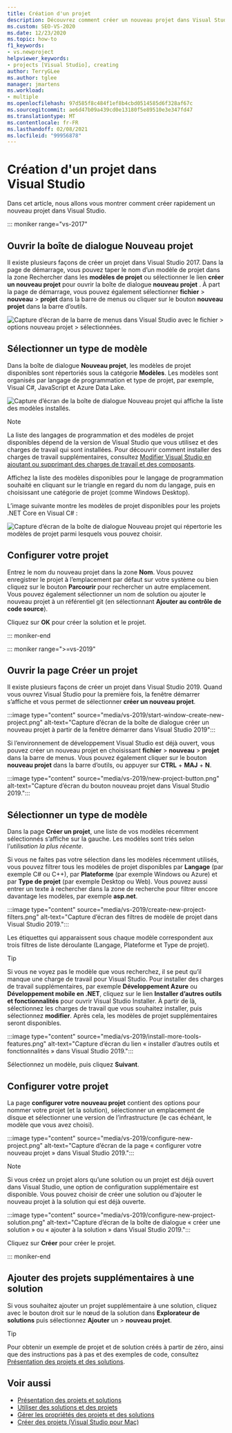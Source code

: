 ```yaml
---
title: Création d'un projet
description: Découvrez comment créer un nouveau projet dans Visual Studio.
ms.custom: SEO-VS-2020
ms.date: 12/23/2020
ms.topic: how-to
f1_keywords:
- vs.newproject
helpviewer_keywords:
- projects [Visual Studio], creating
author: TerryGLee
ms.author: tglee
manager: jmartens
ms.workload:
- multiple
ms.openlocfilehash: 97d585f8c484f1ef8b4cbd0514585d6f328af67c
ms.sourcegitcommit: ae6d47b09a439cd0e13180f5e89510e3e347fd47
ms.translationtype: MT
ms.contentlocale: fr-FR
ms.lasthandoff: 02/08/2021
ms.locfileid: "99956878"
---
```

# <a name="create-a-new-project-in-visual-studio"></a>Création d'un projet dans Visual Studio

Dans cet article, nous allons vous montrer comment créer rapidement un nouveau projet dans Visual Studio.

::: moniker range="vs-2017"

## <a name="open-the-new-project-dialog"></a>Ouvrir la boîte de dialogue Nouveau projet

Il existe plusieurs façons de créer un projet dans Visual Studio 2017. Dans la page de démarrage, vous pouvez taper le nom d’un modèle de projet dans la zone Rechercher dans les **modèles de projet** ou sélectionner le lien **créer un nouveau projet** pour ouvrir la boîte de dialogue **nouveau projet** . À part la page de démarrage, vous pouvez également sélectionner **fichier**  >  **nouveau**  >  **projet** dans la barre de menus ou cliquer sur le bouton **nouveau projet** dans la barre d’outils.

![Capture d’écran de la barre de menus dans Visual Studio avec le fichier > options nouveau projet > sélectionnées.](./media/vside-newproject1.png)

## <a name="select-a-template-type"></a>Sélectionner un type de modèle

Dans la boîte de dialogue **Nouveau projet**, les modèles de projet disponibles sont répertoriés sous la catégorie **Modèles**. Les modèles sont organisés par langage de programmation et type de projet, par exemple, Visual C#, JavaScript et Azure Data Lake.

![Capture d’écran de la boîte de dialogue Nouveau projet qui affiche la liste des modèles installés.](./media/vside-newproject-templates-list.png)

> [!NOTE]
> La liste des langages de programmation et des modèles de projet disponibles dépend de la version de Visual Studio que vous utilisez et des charges de travail qui sont installées. Pour découvrir comment installer des charges de travail supplémentaires, consultez [Modifier Visual Studio en ajoutant ou supprimant des charges de travail et des composants](../install/modify-visual-studio.md).

Affichez la liste des modèles disponibles pour le langage de programmation souhaité en cliquant sur le triangle en regard du nom du langage, puis en choisissant une catégorie de projet (comme Windows Desktop).

L’image suivante montre les modèles de projet disponibles pour les projets .NET Core en Visual C# :

![Capture d’écran de la boîte de dialogue Nouveau projet qui répertorie les modèles de projet parmi lesquels vous pouvez choisir.](./media/new-project-dialog-net-core.png)

## <a name="configure-your-project"></a>Configurer votre projet

Entrez le nom du nouveau projet dans la zone **Nom**. Vous pouvez enregistrer le projet à l’emplacement par défaut sur votre système ou bien cliquez sur le bouton **Parcourir** pour rechercher un autre emplacement. Vous pouvez également sélectionner un nom de solution ou ajouter le nouveau projet à un référentiel git (en sélectionnant **Ajouter au contrôle de code source**).

Cliquez sur **OK** pour créer la solution et le projet.

::: moniker-end

::: moniker range=">=vs-2019"

## <a name="open-the-create-a-new-project-page"></a>Ouvrir la page Créer un projet

Il existe plusieurs façons de créer un projet dans Visual Studio 2019. Quand vous ouvrez Visual Studio pour la première fois, la fenêtre démarrer s’affiche et vous permet de sélectionner **créer un nouveau projet**.

:::image type="content" source="media/vs-2019/start-window-create-new-project.png" alt-text="Capture d’écran de la boîte de dialogue créer un nouveau projet à partir de la fenêtre démarrer dans Visual Studio 2019":::

Si l’environnement de développement Visual Studio est déjà ouvert, vous pouvez créer un nouveau projet en choisissant **fichier**  >  **nouveau**  >  **projet** dans la barre de menus. Vous pouvez également cliquer sur le bouton **nouveau projet** dans la barre d’outils, ou appuyer sur **CTRL** + **MAJ** + **N**.

:::image type="content" source="media/vs-2019/new-project-button.png" alt-text="Capture d’écran du bouton nouveau projet dans Visual Studio 2019.":::

## <a name="select-a-template-type"></a>Sélectionner un type de modèle

Dans la page **Créer un projet**, une liste de vos modèles récemment sélectionnés s’affiche sur la gauche. Les modèles sont triés selon l’*utilisation la plus récente*.

Si vous ne faites pas votre sélection dans les modèles récemment utilisés, vous pouvez filtrer tous les modèles de projet disponibles par **Langage** (par exemple C# ou C++), par **Plateforme** (par exemple Windows ou Azure) et par **Type de projet** (par exemple Desktop ou Web). Vous pouvez aussi entrer un texte à rechercher dans la zone de recherche pour filtrer encore davantage les modèles, par exemple **asp.net**.

:::image type="content" source="media/vs-2019/create-new-project-filters.png" alt-text="Capture d’écran des filtres de modèle de projet dans Visual Studio 2019.":::

Les étiquettes qui apparaissent sous chaque modèle correspondent aux trois filtres de liste déroulante (Langage, Plateforme et Type de projet).

> [!TIP]
> Si vous ne voyez pas le modèle que vous recherchez, il se peut qu’il manque une charge de travail pour Visual Studio. Pour installer des charges de travail supplémentaires, par exemple **Développement Azure** ou **Développement mobile en .NET**, cliquez sur le lien **Installer d’autres outils et fonctionnalités** pour ouvrir Visual Studio Installer. À partir de là, sélectionnez les charges de travail que vous souhaitez installer, puis sélectionnez **modifier**. Après cela, les modèles de projet supplémentaires seront disponibles.
>
> :::image type="content" source="media/vs-2019/install-more-tools-features.png" alt-text="Capture d’écran du lien « installer d’autres outils et fonctionnalités » dans Visual Studio 2019.":::

Sélectionnez un modèle, puis cliquez **Suivant**.

## <a name="configure-your-project"></a>Configurer votre projet

La page **configurer votre nouveau projet** contient des options pour nommer votre projet (et la solution), sélectionner un emplacement de disque et sélectionner une version de l’infrastructure (le cas échéant, le modèle que vous avez choisi).

:::image type="content" source="media/vs-2019/configure-new-project.png" alt-text="Capture d’écran de la page « configurer votre nouveau projet » dans Visual Studio 2019.":::

> [!NOTE]
> Si vous créez un projet alors qu’une solution ou un projet est déjà ouvert dans Visual Studio, une option de configuration supplémentaire est disponible. Vous pouvez choisir de créer une solution ou d’ajouter le nouveau projet à la solution qui est déjà ouverte.
>
> :::image type="content" source="media/vs-2019/configure-new-project-solution.png" alt-text="Capture d’écran de la boîte de dialogue « créer une solution » ou « ajouter à la solution » dans Visual Studio 2019.":::

Cliquez sur **Créer** pour créer le projet.

::: moniker-end

## <a name="add-additional-projects-to-a-solution"></a>Ajouter des projets supplémentaires à une solution

Si vous souhaitez ajouter un projet supplémentaire à une solution, cliquez avec le bouton droit sur le nœud de la solution dans **Explorateur de solutions** puis sélectionnez **Ajouter** un  >  **nouveau projet**.

> [!TIP]
> Pour obtenir un exemple de projet et de solution créés à partir de zéro, ainsi que des instructions pas à pas et des exemples de code, consultez [Présentation des projets et des solutions](../get-started/tutorial-projects-solutions.md).

## <a name="see-also"></a>Voir aussi

- [Présentation des projets et solutions](../get-started/tutorial-projects-solutions.md)
- [Utiliser des solutions et des projets](creating-solutions-and-projects.md)
- [Gérer les propriétés des projets et des solutions](managing-project-and-solution-properties.md)
- [Créer des projets (Visual Studio pour Mac)](/visualstudio/mac/create-new-projects)